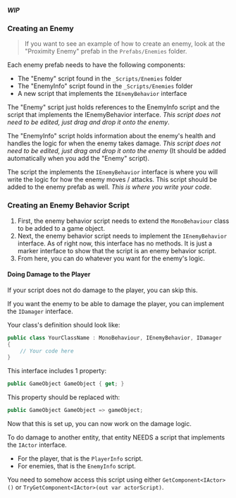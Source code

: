 
***WIP***

### Creating an Enemy

> If you want to see an example of how to create an enemy, look at the "Proximity Enemy" prefab in the `Prefabs/Enemies` folder.

Each enemy prefab needs to have the following components:

- The "Enemy" script found in the `_Scripts/Enemies` folder
- The "EnemyInfo" script found in the `_Scripts/Enemies` folder
- A new script that implements the `IEnemyBehavior` interface

The "Enemy" script just holds references to the EnemyInfo script and the script that implements the IEnemyBehavior interface. *This script does not need to be edited, just drag and drop it onto the enemy*.

The "EnemyInfo" script holds information about the enemy's health and handles the logic for when the enemy takes damage. *This script does not need to be edited, just drag and drop it onto the enemy* (It should be added automatically when you add the "Enemy" script).

The script the implements the `IEnemyBehavior` interface is where you will write the logic for how the enemy moves / attacks. This script should be added to the enemy prefab as well. *This is where you write your code*.

### Creating an Enemy Behavior Script

1. First, the enemy behavior script needs to extend the `MonoBehaviour` class to be added to a game object.
2. Next, the enemy behavior script needs to implement the `IEnemyBehavior` interface. As of right now, this interface has no methods. It is just a marker interface to show that the script is an enemy behavior script.
3. From here, you can do whatever you want for the enemy's logic.

#### Doing Damage to the Player

If your script does not do damage to the player, you can skip this.

If you want the enemy to be able to damage the player, you can implement the `IDamager` interface.

Your class's definition should look like:

```csharp
public class YourClassName : MonoBehaviour, IEnemyBehavior, IDamager
{
    // Your code here
}
```

This interface includes 1 property:

```csharp
public GameObject GameObject { get; }
```

This property should be replaced with:

```csharp
public GameObject GameObject => gameObject;
```

Now that this is set up, you can now work on the damage logic.

To do damage to another entity, that entity NEEDS a script that implements the `IActor` interface.

- For the player, that is the `PlayerInfo` script.
- For enemies, that is the `EnemyInfo` script.

You need to somehow access this script using either `GetComponent<IActor>()` or `TryGetComponent<IActor>(out var actorScript)`.
